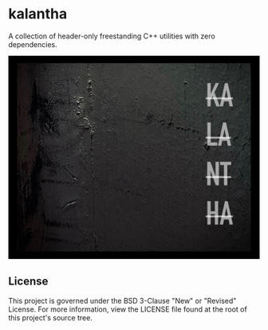 # kalantha
A collection of header-only freestanding C++ utilities with zero dependencies.

![kalantha](Assets/kalantha.png)

## License
This project is governed under the BSD 3-Clause "New" or "Revised" License.
For more information, view the LICENSE file found at the root of this project's source tree.
